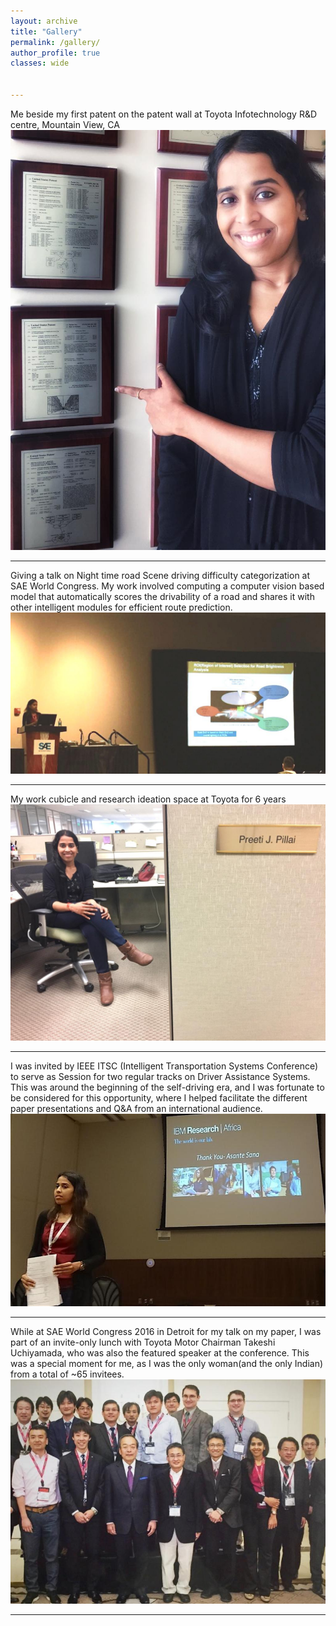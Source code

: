 ```yaml
---
layout: archive
title: "Gallery"
permalink: /gallery/
author_profile: true
classes: wide


---
```

Me beside my first patent on the patent wall at Toyota Infotechnology R&D centre, Mountain View, CA
![patents](/assets/images/54564654.jpeg)

---
Giving a talk on Night time road Scene driving difficulty categorization at SAE World Congress. 
My work involved computing a computer vision based model that automatically scores the drivability of a road and shares it with other intelligent modules for efficient route prediction.
![SAE talk](/assets/images/98787576.jpeg)

---
My work cubicle and research ideation space at Toyota for 6 years 
![Toyota cubicle](/assets/images/98767565.jpeg)

---
I was invited by IEEE ITSC (Intelligent Transportation Systems Conference) to serve as Session for two regular tracks on Driver Assistance Systems. This was around the beginning of the self-driving era, and I was fortunate to be considered for this opportunity, where I helped facilitate the different paper presentations and Q&A from an international audience.
![ITSC Chair](/assets/images/1602247912762.jpeg)

---
While at SAE World Congress 2016 in Detroit for my talk on my paper, I was part of an invite-only lunch with Toyota Motor Chairman Takeshi Uchiyamada, who was also the featured speaker at the conference. This was a special moment for me, as I was the only woman(and the only Indian) from a total of ~65 invitees. 
![SAE luncheon](/assets/images/1598975123984.jpeg)

---

